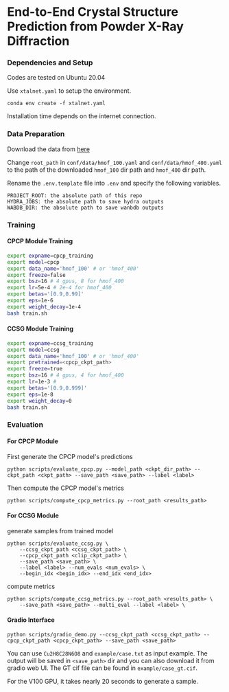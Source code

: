 # End-to-End Crystal Structure Prediction from Powder X-Ray Diffraction

### Dependencies and Setup
Codes are tested on Ubuntu 20.04

Use `xtalnet.yaml` to setup the environment.
```
conda env create -f xtalnet.yaml
```

Installation time depends on the internet connection.

### Data Preparation
Download the data from [here](https://drive.google.com/drive/folders/1F76mhwzI1FVbUDYblMw-B1eJF9X1Cxc9?usp=drive_link)

Change `root_path` in `conf/data/hmof_100.yaml` and `conf/data/hmof_400.yaml` to the path of the downloaded `hmof_100` dir path and `hmof_400` dir path.

Rename the `.env.template` file into `.env` and specify the following variables.

```
PROJECT_ROOT: the absolute path of this repo
HYDRA_JOBS: the absolute path to save hydra outputs
WABDB_DIR: the absolute path to save wanbdb outputs
```

### Training
#### CPCP Module Training

```bash
export expname=cpcp_training
export model=cpcp
export data_name='hmof_100' # or 'hmof_400'
export freeze=false
export bsz=16 # 4 gpus, 8 for hmof_400
export lr=5e-4 # 2e-4 for hmof_400
export betas='[0.9,0.99]'
export eps=1e-6
export weight_decay=1e-4
bash train.sh
```

#### CCSG Module Training
```bash
export expname=ccsg_training
export model=ccsg
export data_name='hmof_100' # or 'hmof_400'
export pretrained=<cpcp_ckpt_path>
export freeze=true
export bsz=16 # 4 gpus, 4 for hmof_400
export lr=1e-3 #
export betas='[0.9,0.999]'
export eps=1e-8
export weight_decay=0
bash train.sh
```

### Evaluation

#### For CPCP Module

First generate the CPCP model's predictions
```
python scripts/evaluate_cpcp.py --model_path <ckpt_dir_path> --ckpt_path <ckpt_path> --save_path <save_path> --label <label>
```

Then compute the CPCP model's metrics
```
python scripts/compute_cpcp_metrics.py --root_path <results_path>
```

#### For CCSG Module
generate samples from trained model
```
python scripts/evaluate_ccsg.py \
    --ccsg_ckpt_path <ccsg_ckpt_path> \
    --cpcp_ckpt_path <clip_ckpt_path> \
    --save_path <save_path> \
    --label <label> --num_evals <num_evals> \
    --begin_idx <begin_idx> --end_idx <end_idx> 
```

compute metrics
```
python scripts/compute_ccsg_metrics.py --root_path <results_path> \
    --save_path <save_path> --multi_eval --label <label> \
```

#### Gradio Interface
```
python scripts/gradio_demo.py --ccsg_ckpt_path <ccsg_ckpt_path> --cpcp_ckpt_path <cpcp_ckpt_path> --save_path <save_path>
```
You can use `Cu2H8C28N6O8` and `example/case.txt` as input example.
The output will be saved in `<save_path>` dir and you can also download it from gradio web UI. The GT cif file can be found in `example/case_gt.cif`.

For the V100 GPU, it takes nearly 20 seconds to generate a sample.